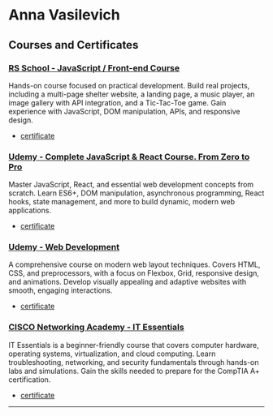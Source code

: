 # Anna Vasilevich

## Courses and Certificates

### [RS School - JavaScript / Front-end Course](https://rs.school/#about-school)

Hands-on course focused on practical development. Build real projects, including a multi-page shelter website, a landing page, a music player, an image gallery with API integration, and a Tic-Tac-Toe game. Gain experience with JavaScript, DOM manipulation, APIs, and responsive design.

* [certificate](certificates/RSschool-JSPreSchool.pdf)
  
### [Udemy - Complete JavaScript & React Course. From Zero to Pro](https://www.udemy.com/course/javascript_full/?couponCode=ST11MT170325G2)

Master JavaScript, React, and essential web development concepts from scratch. Learn ES6+, DOM manipulation, asynchronous programming, React hooks, state management, and more to build dynamic, modern web applications.

* [certificate](certificates/udemy-jsReact.pdf)

### [Udemy - Web Development](https://www.udemy.com/course/webdeveloper/learn/lecture/43426868?start=0#content)

A comprehensive course on modern web layout techniques. Covers HTML, CSS, and preprocessors, with a focus on Flexbox, Grid, responsive design, and animations. Develop visually appealing and adaptive websites with smooth, engaging interactions.

* [certificate](certificates/udemy-webDev.pdf)

### [CISCO Networking Academy - IT Essentials](https://www.netacad.com/courses/it-essentials?courseLang=en-US)

IT Essentials is a beginner-friendly course that covers computer hardware, operating systems, virtualization, and cloud computing. Learn troubleshooting, networking, and security fundamentals through hands-on labs and simulations. Gain the skills needed to prepare for the CompTIA A+ certification.

* [certificate](certificates/cisco-itEssentials.pdf)

---

<!-- [Brooklyn Public Library](https://dzichonka.github.io/library/) 

* A landing page for a Brooklyn Public Library that features a carousel slider in the 'About' section and a fade-in/fade-out effect for book cards in 'Favorites.' The site includes user registration and login modals, storing data in localStorage, as well as profile and subscription functionalities. -->
